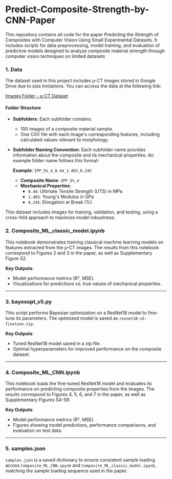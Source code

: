 # Predict-Composite-Strength-by-CNN-Paper

This repository contains all code for the paper Predicting the Strength of Composites with Computer Vision Using Small Experimental Datasets. It includes scripts for data preprocessing, model training, and evaluation of predictive models designed to analyze composite material strength through computer vision techniques on limited datasets

### 1. Data

The dataset used in this project includes µ-CT images stored in Google Drive due to size limitations. You can access the data at the following link:

[Images Folder - µ-CT Dataset](https://drive.google.com/drive/folders/1-u20wZFzXZdZkEPIlHQq2MeBl_qfRyAa?usp=drive_link)

#### Folder Structure

- **Subfolders**: Each subfolder contains:
  - 100 images of a composite material sample.
  - One CSV file with each image's corresponding features, including calculated values relevant to morphology.

- **Subfolder Naming Convention**: Each subfolder name provides information about the composite and its mechanical properties. An example folder name follows this format:

  **Example**: `IPP_5%_4_0.44_1.403_0.245`

  - **Composite Name**: `IPP_5%_4`
  - **Mechanical Properties**:
    - `0.44`: Ultimate Tensile Strength (UTS) in MPa
    - `1.403`: Young's Modulus in GPa
    - `0.245`: Elongation at Break (%)

This dataset includes images for training, validation, and testing, using a cross-fold approach to maximize model robustness.

### 2. Composite_ML_classic_model.ipynb

This notebook demonstrates training classical machine learning models on features extracted from the µ-CT images. The results from this notebook correspond to Figures 2 and 3 in the paper, as well as Supplementary Figure S2. 

**Key Outputs**:
- Model performance metrics (R², MSE).
- Visualizations for predictions vs. true values of mechanical properties.

---

### 3. bayesopt_v5.py

This script performs Bayesian optimization on a ResNet18 model to fine-tune its parameters. The optimized model is saved as `resnet18-v5-finetune.zip`.

**Key Outputs**:
- Tuned ResNet18 model saved in a zip file.
- Optimal hyperparameters for improved performance on the composite dataset.

---

### 4. Composite_ML_CNN.ipynb

This notebook loads the fine-tuned ResNet18 model and evaluates its performance on predicting composite properties from the images. The results correspond to Figures 4, 5, 6, and 7 in the paper, as well as Supplementary Figures S4-S9.

**Key Outputs**:
- Model performance metrics (R², MSE).
- Figures showing model predictions, performance comparisons, and evaluation on test data.

---

### 5. samples.json

`samples.json` is a saved dictionary to ensure consistent sample loading across `Composite_ML_CNN.ipynb` and `Composite_ML_classic_model.ipynb`, matching the sample loading sequence used in the paper.
